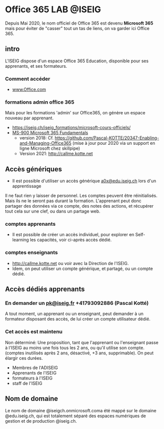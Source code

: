 # Office 365 LAB @ISEIG
Depuis Mai 2020, le nom officiel de Office 365 est devenu **Microsoft 365** mais pour éviter de "casser" tout un tas de liens, on va garder ici Office 365.
## intro
L'ISEIG dispose d'un espace Office 365 Education, disponible pour ses apprenants, et ses formateurs.

### Comment accéder
* www.Office.com

### formations admin office 365
Mais pour les formations 'admin' sur Office365, on génère un espace nouveau par apprenant. 
* https://iseig.ch/iseig_formations/microsoft-cours-officiels/
* [MS-900 Microsoft 365 Fundamentals](https://iseig.ch/iseig_cours/ms-900-microsoft-certified-microsoft-365-fundamentals/)
  * version 2018: Cf. https://github.com/Pascal-KOTTE/20347-Enabling-and-Managing-Office365 (mise à jour pour 2020 via un support en ligne Microsoft chez skillpipe)
  * Version 2021: http://callme.kotte.net 

## Accès génériques
* Il est possible d'utiliser un accès générique a0x@edu.iseig.ch lors d'un apprentissage

Il ne faut rien y laisser de personnel. Les comptes peuvent être réinitialisés. Mais ils ne le seront pas durant la formation. L'apprenant peut donc partager des données via ce compte, des notes des actions, et récupérer tout cela sur une clef, ou dans un partage web.

### comptes apprenants
* Il est possible de créer un accès individuel, pour explorer en Self-learning les capacités, voir ci-après accès dédié.

### comptes enseignants
* http://callme.kotte.net ou voir avec la Direction de l'ISEIG.
* Idem, on peut utiliser un compte générique, et partagé, ou un compte dédié.

## Accès dédiés apprenants
### En demander un pk@iseig.fr +41793092886 (Pascal Kotté)
A tout moment, un apprenant ou un enseignant, peut demander à un formateur disposant des accès, de lui créer un compte utilisateur dédié.

### Cet accès est maintenu
Non déterminé: Une proposition, tant que l'apprenant ou l'enseignant passe à l'ISEIG au moins une fois tous les 2 ans, ou qu'il utilise son compte. (comptes inutilisés après 2 ans, désactivé, +3 ans, supprimable). On peut élargir ces durées.
* Membres de l'ADISEIG
* Apprenants de l'ISEIG
* formateurs à l'ISEIG
* staff de l'ISEIG

## Nom de domaine
Le nom de domaine @iseigch.onmicrosoft.coma été mappé sur le domaine @edu.iseig.ch, qui est totalement séparé des espaces numériques de gestion et de production @iseig.ch.
